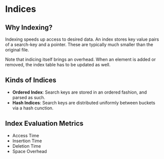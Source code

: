 # Indices
## Why Indexing?
Indexing speeds up access to desired data. An index stores key value pairs of a search-key and a pointer. These are typically much smaller than the original file. 

Note that indicing itself brings an overhead. When an element is added or removed, the index table has to be updated as well.

## Kinds of Indices
* **Ordered Index**: Search keys are stored in an ordered fashion, and parsed as such.
* **Hash Indices**: Search keys are distributed uniformly between buckets via a hash cunction.

## Index Evaluation Metrics
* Access Time
* Insertion Time
* Deletion Time
* Space Overhead

